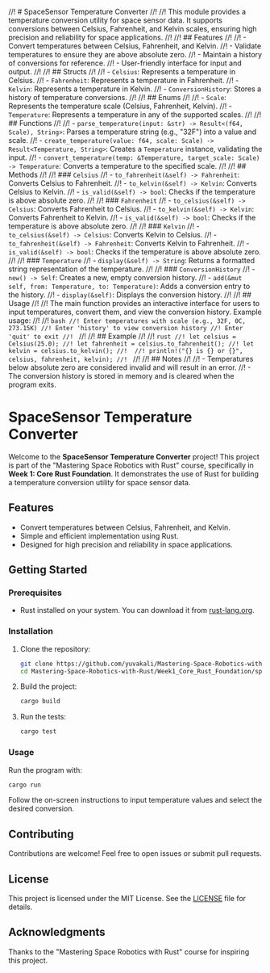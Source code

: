 //! # SpaceSensor Temperature Converter
//! 
//! This module provides a temperature conversion utility for space sensor data. It supports conversions between Celsius, Fahrenheit, and Kelvin scales, ensuring high precision and reliability for space applications.
//! 
//! ## Features
//! 
//! - Convert temperatures between Celsius, Fahrenheit, and Kelvin.
//! - Validate temperatures to ensure they are above absolute zero.
//! - Maintain a history of conversions for reference.
//! - User-friendly interface for input and output.
//! 
//! ## Structs
//! 
//! - `Celsius`: Represents a temperature in Celsius.
//! - `Fahrenheit`: Represents a temperature in Fahrenheit.
//! - `Kelvin`: Represents a temperature in Kelvin.
//! - `ConversionHistory`: Stores a history of temperature conversions.
//! 
//! ## Enums
//! 
//! - `Scale`: Represents the temperature scale (Celsius, Fahrenheit, Kelvin).
//! - `Temperature`: Represents a temperature in any of the supported scales.
//! 
//! ## Functions
//! 
//! - `parse_temperature(input: &str) -> Result<(f64, Scale), String>`: Parses a temperature string (e.g., "32F") into a value and scale.
//! - `create_temperature(value: f64, scale: Scale) -> Result<Temperature, String>`: Creates a `Temperature` instance, validating the input.
//! - `convert_temperature(temp: &Temperature, target_scale: Scale) -> Temperature`: Converts a temperature to the specified scale.
//! 
//! ## Methods
//! 
//! ### `Celsius`
//! - `to_fahrenheit(&self) -> Fahrenheit`: Converts Celsius to Fahrenheit.
//! - `to_kelvin(&self) -> Kelvin`: Converts Celsius to Kelvin.
//! - `is_valid(&self) -> bool`: Checks if the temperature is above absolute zero.
//! 
//! ### `Fahrenheit`
//! - `to_celsius(&self) -> Celsius`: Converts Fahrenheit to Celsius.
//! - `to_kelvin(&self) -> Kelvin`: Converts Fahrenheit to Kelvin.
//! - `is_valid(&self) -> bool`: Checks if the temperature is above absolute zero.
//! 
//! ### `Kelvin`
//! - `to_celsius(&self) -> Celsius`: Converts Kelvin to Celsius.
//! - `to_fahrenheit(&self) -> Fahrenheit`: Converts Kelvin to Fahrenheit.
//! - `is_valid(&self) -> bool`: Checks if the temperature is above absolute zero.
//! 
//! ### `Temperature`
//! - `display(&self) -> String`: Returns a formatted string representation of the temperature.
//! 
//! ### `ConversionHistory`
//! - `new() -> Self`: Creates a new, empty conversion history.
//! - `add(&mut self, from: Temperature, to: Temperature)`: Adds a conversion entry to the history.
//! - `display(&self)`: Displays the conversion history.
//! 
//! ## Usage
//! 
//! The main function provides an interactive interface for users to input temperatures, convert them, and view the conversion history. Example usage:
//! 
//! ```bash
//! Enter temperatures with scale (e.g., 32F, 0C, 273.15K)
//! Enter 'history' to view conversion history
//! Enter 'quit' to exit
//! ```
//! 
//! ## Example
//! 
//! ```rust
//! let celsius = Celsius(25.0);
//! let fahrenheit = celsius.to_fahrenheit();
//! let kelvin = celsius.to_kelvin();
//! 
//! println!("{} is {} or {}", celsius, fahrenheit, kelvin);
//! ```
//! 
//! ## Notes
//! 
//! - Temperatures below absolute zero are considered invalid and will result in an error.
//! - The conversion history is stored in memory and is cleared when the program exits.
# SpaceSensor Temperature Converter

Welcome to the **SpaceSensor Temperature Converter** project! This project is part of the "Mastering Space Robotics with Rust" course, specifically in **Week 1: Core Rust Foundation**. It demonstrates the use of Rust for building a temperature conversion utility for space sensor data.

## Features

- Convert temperatures between Celsius, Fahrenheit, and Kelvin.
- Simple and efficient implementation using Rust.
- Designed for high precision and reliability in space applications.

## Getting Started

### Prerequisites

- Rust installed on your system. You can download it from [rust-lang.org](https://www.rust-lang.org/).

### Installation

1. Clone the repository:
    ```bash
    git clone https://github.com/yuvakali/Mastering-Space-Robotics-with-Rust.git
    cd Mastering-Space-Robotics-with-Rust/Week1_Core_Rust_Foundation/spacesensor_temperature_converter
    ```

2. Build the project:
    ```bash
    cargo build
    ```

3. Run the tests:
    ```bash
    cargo test
    ```

### Usage

Run the program with:
```bash
cargo run
```

Follow the on-screen instructions to input temperature values and select the desired conversion.

## Contributing

Contributions are welcome! Feel free to open issues or submit pull requests.

## License

This project is licensed under the MIT License. See the [LICENSE](../LICENSE) file for details.

## Acknowledgments

Thanks to the "Mastering Space Robotics with Rust" course for inspiring this project.